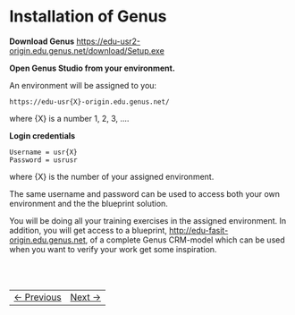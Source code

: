 # Installation of Genus

**Download Genus**
   https://edu-usr2-origin.edu.genus.net/download/Setup.exe

**Open Genus Studio from your environment.**

An environment will be assigned to you:

   ```
   https://edu-usr{X}-origin.edu.genus.net/
   ```

   where {X} is a number 1, 2, 3, ....


   **Login credentials**

   ```
   Username = usr{X}
   Password = usrusr
   ```

where {X} is the number of your assigned environment.

The same username and password can be used to access both your own environment and the the blueprint solution.

You will be doing all your training exercises in the assigned environment. In addition, you will get access to a blueprint, http://edu-fasit-origin.edu.genus.net, of a complete Genus CRM-model which can be used when you want to verify your work get some inspiration.



<br/>
<br/>



<table>
   <tr><td><a href="index.md"><- Previous</a></td><td align="right"><a href="installation-of-sql-server-mgmt-studio.md">Next -></a></td></tr>
</table>
